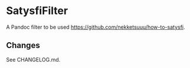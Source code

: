 # SatysfiFilter

A Pandoc filter to be used <https://github.com/nekketsuuu/how-to-satysfi>.

## Changes

See CHANGELOG.md.
